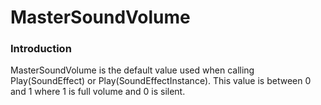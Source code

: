 # MasterSoundVolume

### Introduction

MasterSoundVolume is the default value used when calling Play(SoundEffect) or Play(SoundEffectInstance). This value is between 0 and 1 where 1 is full volume and 0 is silent.
